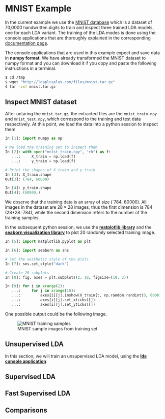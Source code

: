 MNIST Example
=============

In the current example we use the [MNIST
database](http://yann.lecun.com/exdb/mnist/) which is a dataset of 70,0000
handwritten digits to train and inspect three trained LDA models, one for each
LDA variant. The training of the LDA modes is done using the console
applications that are thoroughly explained in the corresponding
[documentation page](/console-applications/).

The console applications that are used in this example expect and save data in
**numpy format**. We have already transformed the MNIST dataset to numpy format
and you can download it if you copy and paste the following instructions in a
terminal.

```bash
$ cd /tmp
$ wget "http://ldaplusplus.com/files/mnist.tar.gz"
$ tar -zxf mnist.tar.gz
```

Inspect MNIST dataset
---------------------

After untaring the `mnist.tar.gz`, the extracted files are the
`mnist_train.npy` and `mnist_test.npy`, which correspond to the training and
test data respectively. At this point, we load the data into a python session
to inspect them.

```python
In [1]: import numpy as np

# We load the training set to inspect them
In [2]: with open("mnist_train.npy", "rb") as f:
   ...:     X_train = np.load(f)
   ...:     y_train = np.load(f)

# Print the shapes of X_train and y_train 
In [3]: X_train.shape
Out[3]: (784, 60000)

In [4]: y_train.shape
Out[4]: (60000,)
```

We observe that the training data is an array of size (`784, 60000). All images
in the dataset are $28\times28$ images, thus the first dimension is 784
(28*28=784), while the second dimension refers to the number of the training
samples.

In the subsequent python session, we use the [**matplotlib
library**](http://matplotlib.org/) and the [**seaborn visualization
library**](https://stanford.edu/~mwaskom/software/seaborn/) to plot 20 randomly
selected training image.

```python
In [5]: import matplotlib.pyplot as plt

In [6]: import seaborn as sns

# Set the aesthetic style of the plots
In [7]: sns.set_style("dark")

# Create 20 subplots
In [8]: fig, axes = plt.subplots(2, 10, figsize=(10, 2))

In [9]: for i in xrange(2):
   ...:     for j in xrange(10):
   ...:         axes[i][j].imshow(X_train[:, np.random.randint(0, 6000)].reshape(28, 28), cmap='gray_r', interpolation='nearest')
   ...:         axes[i][j].set_xticks([])
   ...:         axes[i][j].set_yticks([])
```

One possible output could be the following image.

<figure>
    <img src="/img/mnist-example/mnist_training_samples.svg"
         alt="MNIST training samples"
         class="full-width" />
    <figcaption>MNIST sample images from training set</figcaption>
</figure>

Unsupervised LDA
----------------

In this section, we will train an unsupervised LDA model, using the [**lda
console application**](/console-applications/).

Supervised LDA
--------------

Fast Supervised LDA
-------------------

Comparisons
-----------
